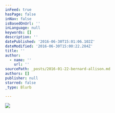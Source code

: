 ```yaml
---
inFeed: true
hasPage: false
inNav: false
isBasedOnUrl: ''
inLanguage: null
keywords: []
description: ''
datePublished: '2016-06-30T15:01:06.102Z'
dateModified: '2016-06-30T15:00:22.284Z'
title: ''
author:
  - name: ''
    url: ''
sourcePath: _posts/2016-01-22-bernard-allison.md
authors: []
publisher: null
starred: false
_type: Blurb

---
```

![](https://the-grid-user-content.s3-us-west-2.amazonaws.com/a58ba0ae-ccac-4450-9348-94a456b0dce7.jpg)